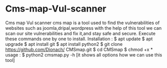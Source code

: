 # Cms-map-Vul-scanner
Cms map Vul scanner cms map is a tool used to find the vulnerabilities of websites such as joomla,dripal,wordpress with the help of this tool we can scan our site vulnerabilities and fix it,and stay safe and secure. Execute these commands one by one to install. Installation : $ apt update $ apt upgrade $ apt install git $ apt install python2 $ git clone https://github.com/Dionach/ CMSmap.git $ cd CMSmap $ chmod +x * usage : $ python2 cmsmap.py -h [it shows all options how we can use this tool]
